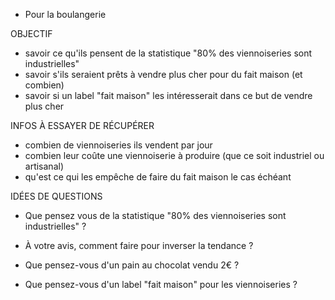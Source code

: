 - Pour la boulangerie

OBJECTIF

- savoir ce qu'ils pensent de la statistique "80% des viennoiseries sont industrielles"
- savoir s'ils seraient prêts à vendre plus cher pour du fait maison (et combien)
- savoir si un label "fait maison" les intéresserait dans ce but de vendre plus cher

INFOS À ESSAYER DE RÉCUPÉRER

- combien de viennoiseries ils vendent par jour
- combien leur coûte une viennoiserie à produire (que ce soit industriel ou artisanal)
- qu'est ce qui les empêche de faire du fait maison le cas échéant

IDÉES DE QUESTIONS

- Que pensez vous de la statistique "80% des viennoiseries sont industrielles" ?

- À votre avis, comment faire pour inverser la tendance ?

- Que pensez-vous d'un pain au chocolat vendu 2€ ?

- Que pensez-vous d'un label "fait maison" pour les viennoiseries ?
